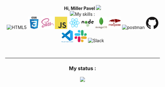 <div align="center" ><b>Hi, Miller Pavel </b> <img src="https://media4.giphy.com/media/v1.Y2lkPTc5MGI3NjExNTRhdnExdzV5YnN5aTZpYTJhdmVjczlwZ3hlcXI0MnExZGt4OTd3cCZlcD12MV9pbnRlcm5hbF9naWZfYnlfaWQmY3Q9Zw/yoJC2GnSClbPOkV0eA/giphy.gif"> </div>

<div id="header" align="center">
<img src="https://media4.giphy.com/media/v1.Y2lkPTc5MGI3NjExNTRhdnExdzV5YnN5aTZpYTJhdmVjczlwZ3hlcXI0MnExZGt4OTd3cCZlcD12MV9pbnRlcm5hbF9naWZfYnlfaWQmY3Q9Zw/yoJC2GnSClbPOkV0eA/giphy.gif/>
</div>

---

### My skills :
<div align='center'>
<img  alt="HTML5" width="40px" src="https://raw.githubusercontent.com/github/explore/80688e429a7d4ef2fca1e82350fe8e3517d3494d/topics/html/html.png" />
<img  alt="CSS3" width="40px" src="https://raw.githubusercontent.com/github/explore/80688e429a7d4ef2fca1e82350fe8e3517d3494d/topics/css/css.png" />
<img  alt="Sass" width="40px" src="https://raw.githubusercontent.com/github/explore/80688e429a7d4ef2fca1e82350fe8e3517d3494d/topics/sass/sass.png" />
<img  alt="JavaScript" width="40px" src="https://raw.githubusercontent.com/github/explore/80688e429a7d4ef2fca1e82350fe8e3517d3494d/topics/javascript/javascript.png" />
<img  alt="React" width="40px" src="https://raw.githubusercontent.com/github/explore/80688e429a7d4ef2fca1e82350fe8e3517d3494d/topics/react/react.png" />
<img alt="nodejs" width="40" height="40" src="https://raw.githubusercontent.com/devicons/devicon/master/icons/nodejs/nodejs-original-wordmark.svg"  />
<img alt="mongodb"  width="40" height="40" src="https://raw.githubusercontent.com/devicons/devicon/master/icons/mongodb/mongodb-original-wordmark.svg" />
<img alt="mongoosejs" width="40" height="40" src="https://raw.githubusercontent.com/devicons/devicon/6910f0503efdd315c8f9b858234310c06e04d9c0/icons/mongoose/mongoose-original-wordmark.svg"  />
<img alt="postman" width="40" height="40" src="https://www.vectorlogo.zone/logos/getpostman/getpostman-icon.svg"  />
<img  alt="GitHub" width="40px" src="https://raw.githubusercontent.com/github/explore/78df643247d429f6cc873026c0622819ad797942/topics/github/github.png" />
<img  alt="Visual Studio Code" width="40px" src="https://github.com/devicons/devicon/blob/master/icons/vscode/vscode-original-wordmark.svg" />
<img  alt="Slack" width="40px" src="https://github.com/devicons/devicon/blob/master/icons/slack/slack-original.svg" />
<img  alt="Slack" width="40px" src="https://github.com/goitacademy/vanilla-app-template/blob/main/src/public/favicon.svg" />
</div> <br> <br>

---

### My status :
<div align="center">
  <a href="https://github.com/">
    <img align="center" src="https://" />
  </a>
</div>


